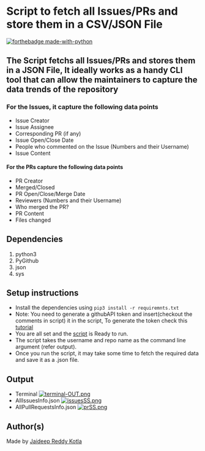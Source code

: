 # Script to fetch all Issues/PRs and store them in a CSV/JSON File

[![forthebadge made-with-python](http://ForTheBadge.com/images/badges/made-with-python.svg)](https://www.python.org/)

## The Script fetchs all Issues/PRs and stores them in a JSON File, It ideally works as a handy CLI tool that can allow the maintainers to capture the data trends of the repository

### For the Issues, it capture the following data points

- Issue Creator
- Issue Assignee
- Corresponding PR (if any)
- Issue Open/Close Date
- People who commented on the Issue (Numbers and their Username)
- Issue Content

#### For the PRs capture the following data points

- PR Creator
- Merged/Closed
- PR Open/Close/Merge Date
- Reviewers (Numbers and their Username)
- Who merged the PR?
- PR Content
- Files changed

## Dependencies

 1. python3
 2. PyGithub
 3. json
 4. sys

## Setup instructions

- Install the dependencies using ```pip3 install -r requiremnts.txt```
- Note: You need to generate a githubAPI token and insert(checkout the comments in script) it in the script, To generate the token check this [tutorial](https://docs.github.com/en/github/authenticating-to-github/creating-a-personal-access-token)
- You are all set and the [script](master_fetch_script.py) is Ready to run.
- The script takes the username and repo name as the command line argument (refer output).
- Once you run the script, it may take some time to fetch the required data and save it as a .json file.

## Output

- Terminal
[![terminal-OUT.png](https://i.postimg.cc/5NLFRZHb/terminal-OUT.png)](https://postimg.cc/jLq5W3QF)
- AllIssuesInfo.json
[![issuesSS.png](https://i.postimg.cc/7PX3VvTc/issuesSS.png)](https://postimg.cc/JtDHr2xc)
- AllPullRequestsInfo.json
[![prSS.png](https://i.postimg.cc/Qx9FWvgc/prSS.png)](https://postimg.cc/svzjk6N2)

## Author(s)

Made by [Jaideep Reddy Kotla](https://www.linkedin.com/in/jaideep0707)

